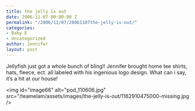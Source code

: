 ```yaml
---
title: the jelly is out
date: 2006-11-07 00:00:00 Z
permalink: "/2006/11/07/20061107the-jelly-is-out/"
categories:
- Baby E
- Uncategorized
author: Jennifer
layout: post
---
```


Jellyfish just got a whole bunch of bling!! Jennifer brought home tee shirts, hats, fleece, ect. all labeled with his ingenious logo design. What can i say, it&#8217;s a hit at our house!

<img id="image66" alt="pod_110606.jpg" src="/teamelam/assets/images/the-jelly-is-out/1162910475000-missing.jpg />
